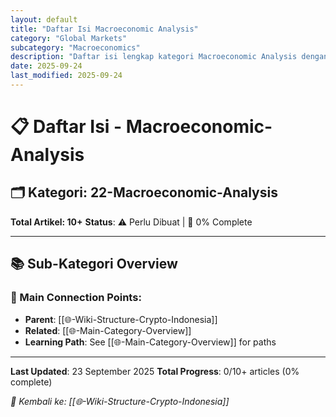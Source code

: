 ```yaml
---
layout: default
title: "Daftar Isi Macroeconomic Analysis"
category: "Global Markets"
subcategory: "Macroeconomics"
description: "Daftar isi lengkap kategori Macroeconomic Analysis dengan 10+ artikel tentang analisis makroekonomi"
date: 2025-09-24
last_modified: 2025-09-24
---
```


# 📋 Daftar Isi - Macroeconomic-Analysis

## 🗂️ Kategori: 22-Macroeconomic-Analysis

**Total Artikel: 10+**
**Status**: ⚠️ Perlu Dibuat | 🔄 0% Complete

---

## 📚 Sub-Kategori Overview

### **🔗 Main Connection Points**:
- **Parent**: [[🌐-Wiki-Structure-Crypto-Indonesia]]
- **Related**: [[🌐-Main-Category-Overview]]
- **Learning Path**: See [[🌐-Main-Category-Overview]] for paths

---

**Last Updated**: 23 September 2025
**Total Progress**: 0/10+ articles (0% complete)

*🔗 Kembali ke: [[🌐-Wiki-Structure-Crypto-Indonesia]]*

